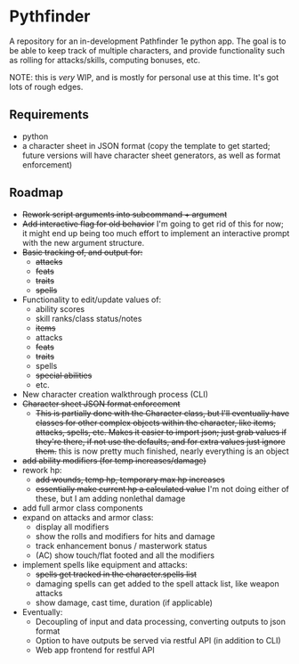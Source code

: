 # Pythfinder

A repository for an in-development Pathfinder 1e python app. The goal 
is to be able to keep track of multiple characters, and provide 
functionality such as rolling for attacks/skills, computing bonuses, 
etc.

NOTE: this is _very_ WIP, and is mostly for personal use at this time. 
It's got lots of rough edges.

## Requirements

+ python
+ a character sheet in JSON format (copy the template to get started; 
future versions will have character sheet generators, as well as format 
enforcement)

## Roadmap

+ ~~Rework script arguments into subcommand + argument~~
+ ~~Add interactive flag for old behavior~~
    I'm going to get rid of this for now; it might end up being too 
    much effort to implement an interactive prompt with the new 
    argument structure.
+ ~~Basic tracking of, and output for:~~
    + ~~attacks~~
    + ~~feats~~
    + ~~traits~~
    + ~~spells~~
+ Functionality to edit/update values of:
    + ability scores
    + skill ranks/class status/notes
    + ~~items~~
    + attacks
    + ~~feats~~
    + ~~traits~~
    + spells
    + ~~special abilities~~
    + etc.
+ New character creation walkthrough process (CLI)
+ ~~Character sheet JSON format enforcement~~
    + ~~This is partially done with the Character class, but I'll 
    eventually have classes for other complex objects within the 
    character, like items, attacks, spells, etc. Makes it easier to 
    import json; just grab values if they're there, if not use the 
    defaults, and for extra values just ignore them.~~ this is now 
    pretty much finished, nearly everything is an object
+ ~~add ability modifiers (for temp increases/damage)~~
+ rework hp:
    + ~~add wounds, temp hp, temporary max hp increases~~
    + ~~essentially make current hp a calculated value~~
    I'm not doing either of these, but I am adding nonlethal damage
+ add full armor class components
+ expand on attacks and armor class:
    + display all modifiers
    + show the rolls and modifiers for hits and damage
    + track enhancement bonus / masterwork status
    + (AC) show touch/flat footed and all the modifiers
+ implement spells like equipment and attacks:
    + ~~spells get tracked in the character.spells list~~
    + damaging spells can get added to the spell attack list, like 
    weapon attacks
    + show damage, cast time, duration (if applicable)
+ Eventually:
    + Decoupling of input and data processing, converting outputs to 
    json format
    + Option to have outputs be served via restful API (in addition to 
    CLI)
    + Web app frontend for restful API
